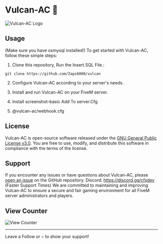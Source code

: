 # Vulcan-AC 🦉

![Vulcan-AC Logo](https://github.com/Zaps6000/vulcan-ac/assets/122732007/df9c48ff-c6b7-4d0a-90ca-f7f7ab6719f1)


## Usage
(Make sure you have oxmysql installed!)
To get started with Vulcan-AC, follow these simple steps:

1. Clone this repository, Run the Insert.SQL File.:
```
git clone https://github.com/Zaps6000/vulcan

```

2. Configure Vulcan-AC according to your server's needs. 

3. Install and run Vulcan-AC on your FiveM server.

4. Install screenshot-basic
Add To server.Cfg
5.  @vulcan-ac/webhook.cfg
## License

Vulcan-AC is open-source software released under the [GNU General Public License v3.0](https://github.com/Zaps6000/vulcan/blob/main/LICENSE). You are free to use, modify, and distribute this software in compliance with the terms of the license.

## Support

If you encounter any issues or have questions about Vulcan-AC, please [open an issue](https://github.com/Zaps6000/vulcan/issues) on the GitHub repository.
Discord: https://discord.gg/cfxdev (Faster Support Times)
We are committed to maintaining and improving Vulcan-AC to ensure a secure and fair gaming environment for all FiveM server administrators and players.

## View Counter

![View Counter](https://views.whatilearened.today/views/github/Zaps6000/vulcan-ac.svg)

---

Leave a Follow or ``⭐️`` to show your support!





